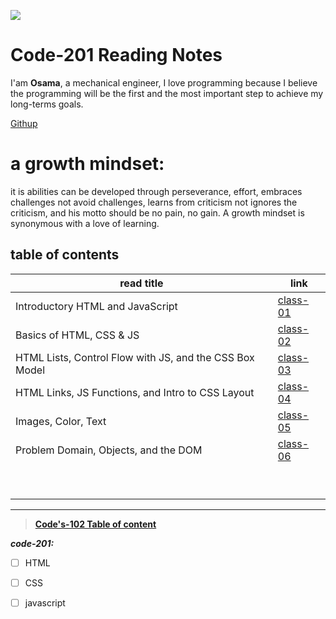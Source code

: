 ![](https://encrypted-tbn0.gstatic.com/images?q=tbn:ANd9GcSW-lMUYdEvfBWEKSmB60djU_4GPHtAa5X9Aw&usqp=CAU)

# Code-201 Reading Notes

I'am **Osama**, a mechanical engineer, I love programming because I believe the programming will be the first and the most important step to achieve my long-terms goals.

[Githup](https://github.com/Osama10kh)  

# a growth mindset:
it is abilities can be developed through perseverance, effort, embraces challenges not avoid challenges, learns from criticism not ignores the criticism, and his motto should be no pain, no gain. 
A growth mindset is synonymous with a love of learning.



## table of contents ##


|read title|link|
|-------|-----------------------------------------    | 
|Introductory HTML and JavaScript|[class-01](class-01)|
|Basics of HTML, CSS & JS        |[class-02](class-02)|
|HTML Lists, Control Flow with JS, and the CSS Box Model|[class-03](class-03)|
|HTML Links, JS Functions, and Intro to CSS Layout|[class-04](class-04)| 
|Images, Color, Text             |[class-05](class-05)|
|Problem Domain, Objects, and the DOM|[class-06](class-06)|
|                         |[]()|
|                         |                        |
|                         |                        |
|                         |                        |
|                         |                        |
|                         |                        |
|                         |                        |
|                         |                        |
|                         |                        |
----------------------------------------------------

 >**[Code's-102 Table of content](Code-102/table-102)**

***code-201:***
- [ ] HTML
- [ ] CSS
- [ ] javascript




 



